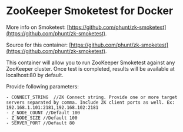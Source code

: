 # ZooKeeper Smoketest for Docker

More info on Smoketest: [https://github.com/phunt/zk-smoketest](https://github.com/phunt/zk-smoketest).

Source for this container: [https://github.com/phunt/zk-smoketest](https://github.com/phunt/zk-smoketest).

This container will allow you to run ZooKeeper Smoketest against any ZooKeeper cluster. 
Once test is completed, results will be available at localhost:80 by default. 

Provide following parameters: 
```
- CONNECT_STRING  //ZK Connect string. Provide one or more target servers separated by comma. Include ZK client ports as well. Ex: 192.168.1.101:2181,192.168.102:2181
- Z_NODE_COUNT //Default 100
- Z_NODE_SIZE //Default 100
- SERVER_PORT //Default 80
```
